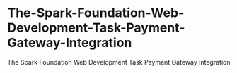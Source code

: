 # The-Spark-Foundation-Web-Development-Task-Payment-Gateway-Integration
The Spark Foundation Web Development Task Payment Gateway Integration 
